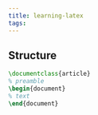 ```yaml
---
title: learning-latex
tags:
---
```


## Structure

```latex
\documentclass{article}
% preamble
\begin{document}
% text
\end{document}
```
